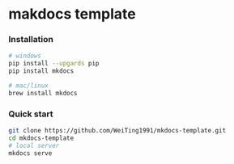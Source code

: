 # makdocs template

### Installation

```bash
# windows
pip install --upgards pip
pip install mkdocs
```

```bash
# mac/linux
brew install mkdocs
```

### Quick start

```bash
git clone https://github.com/WeiTing1991/mkdocs-template.git
cd mkdocs-template
# local server
mkdocs serve
```
